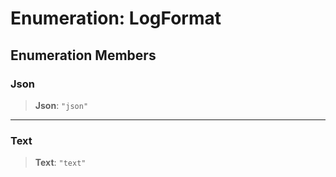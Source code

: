 # Enumeration: LogFormat

## Enumeration Members

<a id="json"></a>

### Json

> **Json**: `"json"`

---

<a id="text"></a>

### Text

> **Text**: `"text"`
